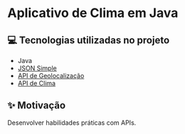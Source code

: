 # Aplicativo de Clima em Java

## 💻 Tecnologias utilizadas no projeto

- Java
- [JSON Simple](https://code.google.com/archive/p/json-simple/downloads)
- [API de Geolocalização](https://open-meteo.com/en/docs/geocoding-api)
- [API de Clima](https://open-meteo.com/en/docs#latitude=33.767&longitude=-118.1892)

## ✨ Motivação

Desenvolver habilidades práticas com APIs.

